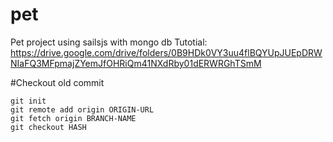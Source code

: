 # pet
Pet project using sailsjs with mongo db
Tutotial: https://drive.google.com/drive/folders/0B9HDk0VY3uu4flBQYUpJUEpDRWNIaFQ3MFpmajZYemJfOHRiQm41NXdRby01dERWRGhTSmM

#Checkout old commit
~~~
git init
git remote add origin ORIGIN-URL
git fetch origin BRANCH-NAME
git checkout HASH
~~~
